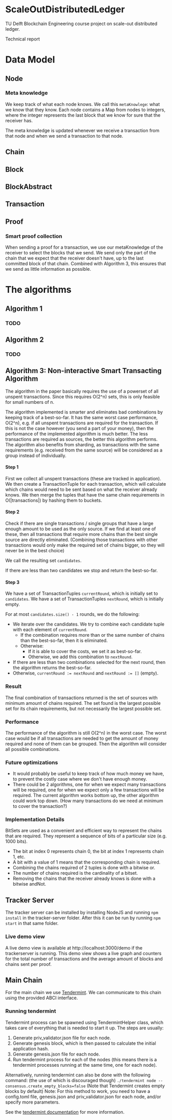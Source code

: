 # ScaleOutDistributedLedger
TU Delft Blockchain Engineering course project on scale-out distributed ledger.

Technical report

# Data Model #
## Node ##

### Meta knowledge ###
We keep track of what each node knows. We call this `metaKnowlege`: what we know that they know. Each node contains a Map from nodes to integers, where the integer represents the last block that we know for sure that the receiver has. 

The meta knowledge is updated whenever we receive a transaction from that node and when we send a transaction to that node.

## Chain ##

## Block ##

## BlockAbstract ##

## Transaction ##

## Proof ##

### Smart proof collection ###
When sending a proof for a transaction, we use our metaKnowledge of the receiver to select the blocks that we send. We send only the part of the chain that we expect that the receiver doesn't have, up to the last committed block of that chain. Combined with Algorithm 3, this ensures that we send as little information as possible.

# The algorithms #
## Algorithm 1 ##
### TODO ###

## Algorithm 2 ##
### TODO ###

## Algorithm 3: Non-interactive Smart Transacting Algorithm ##
The algorithm in the paper basically requires the use of a powerset of all unspent transactions. Since this requires O(2^n) sets, this is only feasible for small numbers of n.

The algorithm implemented is smarter and eliminates bad combinations by keeping track of a best-so-far. It has the same worst case performance, O(2^n), e.g. if all unspent transactions are required for the transaction. If this is not the case however (you send a part of your money), then the performance of the implemented algorithm is much better. The less transactions are required as sources, the better this algorithm performs. The algorithm also benefits from sharding, as transactions with the same requirements (e.g. received from the same source) will be considered as a group instead of individually.

#### Step 1 ####
First we collect all unspent transactions (these are tracked in application). We then create a TransactionTuple for each transaction, which will calculate which chains would need to be sent based on what the receiver already knows.
We then merge the tuples that have the same chain requirements in O(|transactions|) by hashing them to buckets.

#### Step 2 ####
Check if there are single transactions / single groups that have a large enough amount to be used as the only source. If we find at least one of these, then all transactions that require more chains than the best single source are directly eliminated. (Combining those transactions with other transactions would only make the required set of chains bigger, so they will never be in the best choice)

We call the resulting set `candidates`.

If there are less than two candidates we stop and return the best-so-far.

#### Step 3 ####
We have a set of TransactionTuples `currentRound`, which is initially set to `candidates`.
We have a set of TransactionTuples `nextRound`, which is initially empty.

For at most `candidates.size() - 1` rounds, we do the following:
- We iterate over the candidates. We try to combine each candidate tuple with each element of `currentRound`.
    - If the combination requires more than or the same number of chains than the best-so-far, then it is eliminated.
    - Otherwise:
        - If it is able to cover the costs, we set it as best-so-far.
        - Otherwise, we add this combination to `nextRound`.
- If there are less than two combinations selected for the next round, then the algorithm returns the best-so-far.
- Otherwise, `currentRound := nextRound` and `nextRound := []` (empty).

### Result ###
The final combination of transactions returned is the set of sources with minimum amount of chains required. The set found is the largest possible set for its chain requirements, but not necessarily the largest possible set.

### Performance ###
The performance of the algorithm is still O(2^n) in the worst case. The worst case would be if all transactions are needed to get the amount of money required and none of them can be grouped. Then the algorithm will consider all possible combinations.

### Future optimizations ###
* It would probably be useful to keep track of how much money we have, to prevent the costly case where we don't have enough money.
* There could be 2 algorithms, one for when we expect many transactions will be required, one for when we expect only a few transactions will be required. The current algorithm works bottom up, the other algorithm could work top down. (How many transactions do we need at minimum to cover the transaction?)

### Implementation Details ###
BitSets are used as a convenient and efficient way to represent the chains that are required. They represent a sequence of bits of a particular size (e.g. 1000 bits).
* The bit at index 0 represents chain 0, the bit at index 1 represents chain 1, etc.
* A bit with a value of 1 means that the corresponding chain is required.
* Combining the chains required of 2 tuples is done with a bitwise or.
* The number of chains required is the cardinality of a bitset.
* Removing the chains that the receiver already knows is done with a bitwise andNot.

## Tracker Server
The tracker server can be installed by installing NodeJS and running `npm install` in the tracker-server folder. After this it can be run by running `npm start` in that same folder.

### Live demo view
A live demo view is available at http://localhost:3000/demo if the trackerserver is running. This demo view shows a live graph and counters for the total number of transactions and the average amount of blocks and chains sent per proof.

## Main Chain
For the main chain we use [Tendermint](https://tendermint.com/). We can communicate to this chain using the provided ABCI interface. 

### Running tendermint
Tendermint process can be spawned using TendermintHelper class, which takes care of everything that is needed to start it up.
The steps are usually:
1. Generate priv_validator.json file for each node.
2. Generate genesis block, which is then passed to calculate the initial application hash.
3. Generate genesis.json file for each node.
4. Run tendermint process for each of the nodes (this means there is a tendermint processes running at the same time, one for each node).

Alternatively, running tendermint can also be done with the following command: (the use of which is discouraged though)
`./tendermint node --consensus.create_empty_blocks=false` (Note that Tendermint creates empty blocks by default)
Note: For this method to work, you need to have a config.toml file, genesis.json and priv_validator.json for each node, and/or specify more parameters.

See the [tendermint documentation](https://tendermint.readthedocs.io/en/master/using-tendermint.html) for more information.
